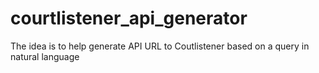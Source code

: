 # courtlistener_api_generator
The idea is to help generate API URL to Coutlistener based on a query in natural language
